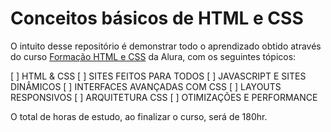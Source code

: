 # Conceitos básicos de HTML e CSS

O intuito desse repositório é demonstrar todo o aprendizado obtido através do curso [Formação HTML e CSS](https://cursos.alura.com.br/formacao-html-e-css) da Alura, com os seguintes tópicos:

[ ] HTML & CSS
[ ] SITES FEITOS PARA TODOS
[ ] JAVASCRIPT E SITES DINÂMICOS
[ ] INTERFACES AVANÇADAS COM CSS
[ ] LAYOUTS RESPONSIVOS
[ ] ARQUITETURA CSS
[ ] OTIMIZAÇÕES E PERFORMANCE

O total de horas de estudo, ao finalizar o curso, será de 180hr.